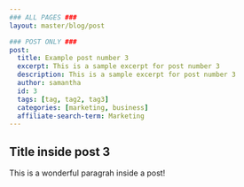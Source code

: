 ```yaml
---
### ALL PAGES ###
layout: master/blog/post

### POST ONLY ###
post:
  title: Example post number 3
  excerpt: This is a sample excerpt for post number 3
  description: This is a sample excerpt for post number 3
  author: samantha
  id: 3
  tags: [tag, tag2, tag3]
  categories: [marketing, business]
  affiliate-search-term: Marketing
---
```


## Title inside post 3
This is a wonderful paragrah inside a post!
